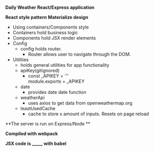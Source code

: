 
**Daily Weather React/Express application**

**React style pattern**
**Materialize design**

- Using containers/Components style
 - Containers hold business logic
 - Components hold JSX render elements
- Config
  - config holds router.
    - Router allows user to navigate through the DOM.
- Utilities
  - holds general utilities for app functionality
   - apiKey(gitignored)
      - const _APIKEY = '<APIKEY>'' <br />
        module.exports = _APIKEY
    - date
      - provides date date function
    - weatherApi
      - uses axios to get data from openweathermap.org
    - leastUsedCache
      - cache to store x amount of inputs. Resets on page reload

**The server is run on Express/Node **

**Compiled with webpack**

**JSX code is _____ with babel**
